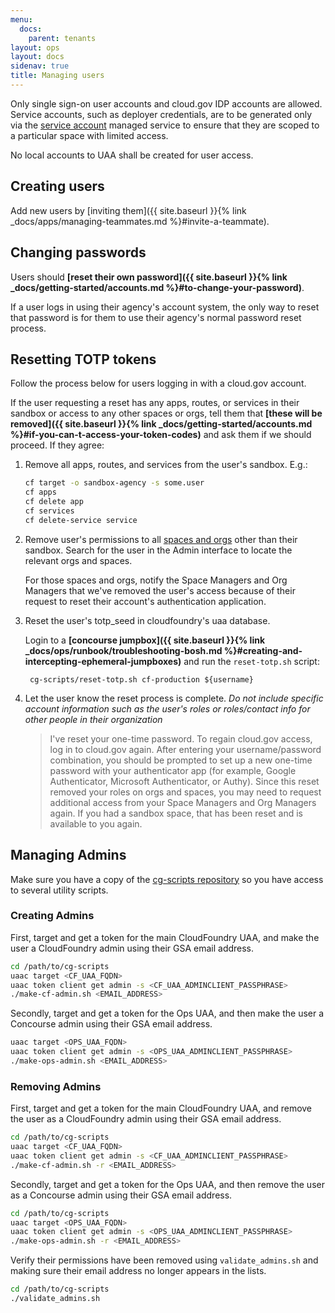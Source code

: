 ```yaml
---
menu:
  docs:
    parent: tenants
layout: ops
layout: docs
sidenav: true
title: Managing users
---
```


Only single sign-on user accounts and cloud.gov IDP accounts are allowed. Service accounts, such as deployer credentials, are to be generated only via the [service account](https://cloud.gov/docs/services/cloud-gov-service-account/) managed service to ensure that they are scoped to a particular space with limited access.

No local accounts to UAA shall be created for user access.

## Creating users

Add new users by [inviting them]({{ site.baseurl }}{% link _docs/apps/managing-teammates.md %}#invite-a-teammate).

## Changing passwords

Users should **[reset their own password]({{ site.baseurl }}{% link _docs/getting-started/accounts.md %}#to-change-your-password)**.

If a user logs in using their agency's account system, the only way to reset that password is for them to use their agency's normal password reset process.

## Resetting TOTP tokens

Follow the process below for users logging in with a cloud.gov account.

If the user requesting a reset has any apps, routes, or services in their sandbox or access to any other spaces or orgs, tell them that **[these will be removed]({{ site.baseurl }}{% link _docs/getting-started/accounts.md %}#if-you-can-t-access-your-token-codes)** and ask them if we should proceed. If they agree:

1. Remove all apps, routes, and services from the user's sandbox. E.g.:

    ```sh
    cf target -o sandbox-agency -s some.user
    cf apps
    cf delete app
    cf services
    cf delete-service service
    ```

2. Remove user's permissions to all [spaces and orgs](https://docs.cloudfoundry.org/adminguide/cli-user-management.html#orgs-spaces) other than their sandbox. Search for the user in the Admin interface to locate the relevant orgs and spaces. 

    For those spaces and orgs, notify the Space Managers and Org Managers that we've removed the user's access because of their request to reset their account's authentication application. 
    
3. Reset the user's totp_seed in cloudfoundry's uaa database. 

    Login to a **[concourse jumpbox]({{ site.baseurl }}{% link _docs/ops/runbook/troubleshooting-bosh.md %}#creating-and-intercepting-ephemeral-jumpboxes)** and run the `reset-totp.sh` script:

        cg-scripts/reset-totp.sh cf-production ${username}

4. Let the user know the reset process is complete. _Do not include specific account information such as the user's roles or roles/contact info for other people in their organization_

     > I've reset your one-time password. To regain cloud.gov access, log in to cloud.gov again. After entering your username/password combination, you should be prompted to set up a new one-time password with your authenticator app (for example, Google Authenticator, Microsoft Authenticator, or Authy).  Since this reset removed your roles on orgs and spaces, you may need to request additional access from your Space Managers and Org Managers again. If you had a sandbox space, that has been reset and is available to you again.

## Managing Admins
Make sure you have a copy of the [cg-scripts repository](https://github.com/18F/cg-scripts) so you have access to several utility scripts.

### Creating Admins
First, target and get a token for the main CloudFoundry UAA, and make the user a CloudFoundry admin using their GSA email address.

```sh
cd /path/to/cg-scripts
uaac target <CF_UAA_FQDN>
uaac token client get admin -s <CF_UAA_ADMINCLIENT_PASSPHRASE>
./make-cf-admin.sh <EMAIL_ADDRESS>
```

Secondly, target and get a token for the Ops UAA, and then make the user a Concourse admin using their GSA email address.

```sh
uaac target <OPS_UAA_FQDN>
uaac token client get admin -s <OPS_UAA_ADMINCLIENT_PASSPHRASE>
./make-ops-admin.sh <EMAIL_ADDRESS>
```

### Removing Admins
First, target and get a token for the main CloudFoundry UAA, and remove the user as a CloudFoundry admin using their GSA email address.

```sh
cd /path/to/cg-scripts
uaac target <CF_UAA_FQDN>
uaac token client get admin -s <CF_UAA_ADMINCLIENT_PASSPHRASE>
./make-cf-admin.sh -r <EMAIL_ADDRESS>
```

Secondly, target and get a token for the Ops UAA, and then remove the user as a Concourse admin using their GSA email address.

```sh
cd /path/to/cg-scripts
uaac target <OPS_UAA_FQDN>
uaac token client get admin -s <OPS_UAA_ADMINCLIENT_PASSPHRASE>
./make-ops-admin.sh -r <EMAIL_ADDRESS>
```

Verify their permissions have been removed using `validate_admins.sh` and making sure their email address no longer appears in the lists.

```sh
cd /path/to/cg-scripts
./validate_admins.sh
```
